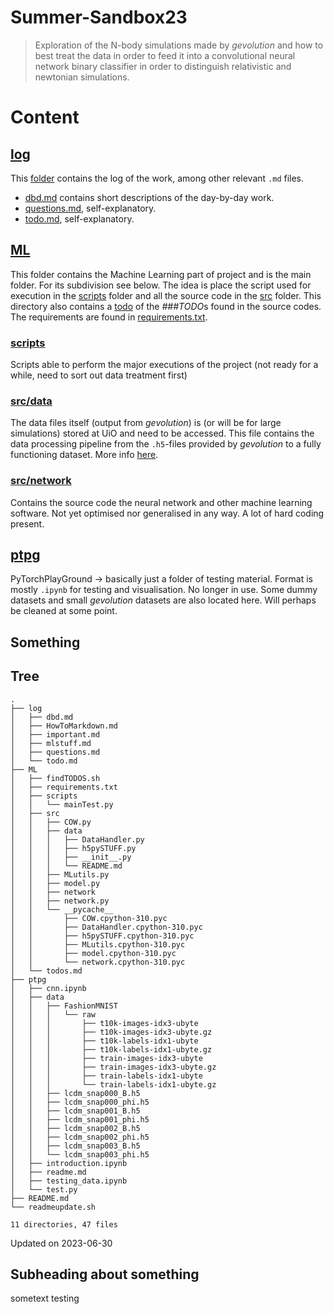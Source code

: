 # Summer-Sandbox23
> Exploration of the N-body simulations made by *gevolution* and how to best treat the data in order to feed it into a convolutional neural network binary classifier in order to distinguish relativistic and newtonian simulations.

# Content

## [log](/log/)
This [folder](/log) contains the log of the work, among other relevant `.md` files. 
* [dbd.md](/log/dbd.md) contains short descriptions of the day-by-day work. 
* [questions.md](/log/questions.md), self-explanatory.
* [todo.md](/log/todo.md), self-explanatory.

## [ML](/ML/)
This folder contains the Machine Learning part of project and is the main folder. For its subdivision see below. The idea is place the script used for execution in the [scripts](/ML/scripts/) folder and all the source code in the [src](/ML/src) folder. This directory also contains a [todo](/ML/todos.md) of the *###TODO*s found in the source codes. The requirements are found in [requirements.txt](/ML/requirements.txt).

### [scripts](/ML/scripts/)
Scripts able to perform the major executions of the project (not ready for a while, need to sort out data treatment first)
### [src/data](/ML/src/data/)
The data files itself (output from *gevolution*) is (or will be for large simulations) stored at UiO and need to be accessed. This file contains the data processing pipeline from the `.h5`-files provided by *gevolution* to a fully functioning dataset. More info [here](/ML/src/data/README.md).

### [src/network](/ML/src/network/)
Contains the source code the neural network and other machine learning software. Not yet optimised nor generalised in any way. A lot of hard coding present.

## [ptpg](/ptpg/)
PyTorchPlayGround $\to$ basically just a folder of testing material. Format is mostly `.ipynb` for testing and visualisation. No longer in use. Some dummy datasets and small *gevolution* datasets are also located here. Will perhaps be cleaned at some point.  

## Something

## Tree
    .
    ├── log
    │   ├── dbd.md
    │   ├── HowToMarkdown.md
    │   ├── important.md
    │   ├── mlstuff.md
    │   ├── questions.md
    │   └── todo.md
    ├── ML
    │   ├── findTODOS.sh
    │   ├── requirements.txt
    │   ├── scripts
    │   │   └── mainTest.py
    │   ├── src
    │   │   ├── COW.py
    │   │   ├── data
    │   │   │   ├── DataHandler.py
    │   │   │   ├── h5pySTUFF.py
    │   │   │   ├── __init__.py
    │   │   │   └── README.md
    │   │   ├── MLutils.py
    │   │   ├── model.py
    │   │   ├── network
    │   │   ├── network.py
    │   │   └── __pycache__
    │   │       ├── COW.cpython-310.pyc
    │   │       ├── DataHandler.cpython-310.pyc
    │   │       ├── h5pySTUFF.cpython-310.pyc
    │   │       ├── MLutils.cpython-310.pyc
    │   │       ├── model.cpython-310.pyc
    │   │       └── network.cpython-310.pyc
    │   └── todos.md
    ├── ptpg
    │   ├── cnn.ipynb
    │   ├── data
    │   │   ├── FashionMNIST
    │   │   │   └── raw
    │   │   │       ├── t10k-images-idx3-ubyte
    │   │   │       ├── t10k-images-idx3-ubyte.gz
    │   │   │       ├── t10k-labels-idx1-ubyte
    │   │   │       ├── t10k-labels-idx1-ubyte.gz
    │   │   │       ├── train-images-idx3-ubyte
    │   │   │       ├── train-images-idx3-ubyte.gz
    │   │   │       ├── train-labels-idx1-ubyte
    │   │   │       └── train-labels-idx1-ubyte.gz
    │   │   ├── lcdm_snap000_B.h5
    │   │   ├── lcdm_snap000_phi.h5
    │   │   ├── lcdm_snap001_B.h5
    │   │   ├── lcdm_snap001_phi.h5
    │   │   ├── lcdm_snap002_B.h5
    │   │   ├── lcdm_snap002_phi.h5
    │   │   ├── lcdm_snap003_B.h5
    │   │   └── lcdm_snap003_phi.h5
    │   ├── introduction.ipynb
    │   ├── readme.md
    │   ├── testing_data.ipynb
    │   └── test.py
    ├── README.md
    └── readmeupdate.sh
    
    11 directories, 47 files
Updated on 2023-06-30
## Subheading about something
sometext testing

